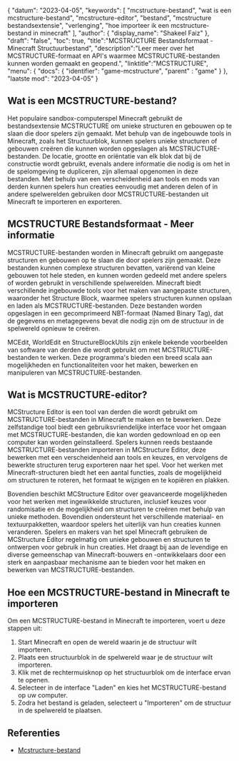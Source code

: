 {
"datum": "2023-04-05",
  "keywords": [
"mcstructure-bestand",
"wat is een mcstructure-bestand",
"mcstructure-editor",
"bestand",
"mcstructure bestandsextensie",
"verlenging",
"hoe importeer ik een mcstructure-bestand in minecraft"
],
  "author": {
"display_name": "Shakeel Faiz"
},
"draft": "false",
"toc": true,
"title":"MCSTRUCTURE Bestandsformaat - Minecraft Structuurbestand",
  "description":"Leer meer over het MCSTRUCTURE-formaat en API's waarmee MCSTRUCTURE-bestanden kunnen worden gemaakt en geopend.",
"linktitle":"MCSTRUCTURE",
  "menu": {
    "docs": {
      "identifier": "game-mcstructure",
"parent" : "game"
}
},
"laatste mod": "2023-04-05"
}

## Wat is een MCSTRUCTURE-bestand?

Het populaire sandbox-computerspel Minecraft gebruikt de bestandsextensie MCSTRUCTURE om unieke structuren en gebouwen op te slaan die door spelers zijn gemaakt. Met behulp van de ingebouwde tools in Minecraft, zoals het Structuurblok, kunnen spelers unieke structuren of gebouwen creëren die kunnen worden opgeslagen als MCSTRUCTURE-bestanden. De locatie, grootte en oriëntatie van elk blok dat bij de constructie wordt gebruikt, evenals andere informatie die nodig is om het in de spelomgeving te dupliceren, zijn allemaal opgenomen in deze bestanden. Met behulp van een verscheidenheid aan tools en mods van derden kunnen spelers hun creaties eenvoudig met anderen delen of in andere spelwerelden gebruiken door MCSTRUCTURE-bestanden uit Minecraft te importeren en exporteren.

## MCSTRUCTURE Bestandsformaat - Meer informatie

MCSTRUCTURE-bestanden worden in Minecraft gebruikt om aangepaste structuren en gebouwen op te slaan die door spelers zijn gemaakt. Deze bestanden kunnen complexe structuren bevatten, variërend van kleine gebouwen tot hele steden, en kunnen worden gedeeld met andere spelers of worden gebruikt in verschillende spelwerelden. Minecraft biedt verschillende ingebouwde tools voor het maken van aangepaste structuren, waaronder het Structure Block, waarmee spelers structuren kunnen opslaan en laden als MCSTRUCTURE-bestanden. Deze bestanden worden opgeslagen in een gecomprimeerd NBT-formaat (Named Binary Tag), dat de gegevens en metagegevens bevat die nodig zijn om de structuur in de spelwereld opnieuw te creëren.

MCEdit, WorldEdit en StructureBlockUtils zijn enkele bekende voorbeelden van software van derden die wordt gebruikt om met MCSTRUCTURE-bestanden te werken. Deze programma's bieden een breed scala aan mogelijkheden en functionaliteiten voor het maken, bewerken en manipuleren van MCSTRUCTURE-bestanden.

## Wat is MCSTRUCTURE-editor?

MCStructure Editor is een tool van derden die wordt gebruikt om MCSTRUCTURE-bestanden in Minecraft te maken en te bewerken. Deze zelfstandige tool biedt een gebruiksvriendelijke interface voor het omgaan met MCSTRUCTURE-bestanden, die kan worden gedownload en op een computer kan worden geïnstalleerd. Spelers kunnen reeds bestaande MCSTRUCTURE-bestanden importeren in MCStructure Editor, deze bewerken met een verscheidenheid aan tools en keuzes, en vervolgens de bewerkte structuren terug exporteren naar het spel. Voor het werken met Minecraft-structuren biedt het een aantal functies, zoals de mogelijkheid om structuren te roteren, het formaat te wijzigen en te kopiëren en plakken.

Bovendien beschikt MCStructure Editor over geavanceerde mogelijkheden voor het werken met ingewikkelde structuren, inclusief keuzes voor randomisatie en de mogelijkheid om structuren te creëren met behulp van unieke methoden. Bovendien ondersteunt het verschillende materiaal- en textuurpakketten, waardoor spelers het uiterlijk van hun creaties kunnen veranderen. Spelers en makers van het spel Minecraft gebruiken de MCStructure Editor regelmatig om unieke gebouwen en structuren te ontwerpen voor gebruik in hun creaties. Het draagt bij aan de levendige en diverse gemeenschap van Minecraft-bouwers en -ontwikkelaars door een sterk en aanpasbaar mechanisme aan te bieden voor het maken en bewerken van MCSTRUCTURE-bestanden.

## Hoe een MCSTRUCTURE-bestand in Minecraft te importeren

Om een MCSTRUCTURE-bestand in Minecraft te importeren, voert u deze stappen uit:

1. Start Minecraft en open de wereld waarin je de structuur wilt importeren.
2. Plaats een structuurblok in de spelwereld waar je de structuur wilt importeren.
3. Klik met de rechtermuisknop op het structuurblok om de interface ervan te openen.
4. Selecteer in de interface "Laden" en kies het MCSTRUCTURE-bestand op uw computer.
5. Zodra het bestand is geladen, selecteert u "Importeren" om de structuur in de spelwereld te plaatsen.

## Referenties
* [Mcstructure-bestand](https://wiki.bedrock.dev/nbt/mcstructure.html)

